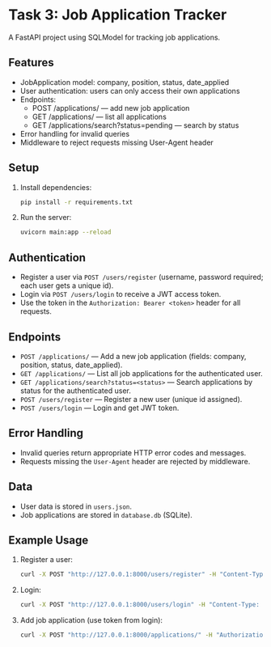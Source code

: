 # Task 3: Job Application Tracker

A FastAPI project using SQLModel for tracking job applications.

## Features

- JobApplication model: company, position, status, date_applied
- User authentication: users can only access their own applications
- Endpoints:
  - POST /applications/ — add new job application
  - GET /applications/ — list all applications
  - GET /applications/search?status=pending — search by status
- Error handling for invalid queries
- Middleware to reject requests missing User-Agent header

## Setup

1. Install dependencies:
   ```bash
   pip install -r requirements.txt
   ```
2. Run the server:
   ```bash
   uvicorn main:app --reload
   ```

## Authentication

- Register a user via `POST /users/register` (username, password required; each user gets a unique id).
- Login via `POST /users/login` to receive a JWT access token.
- Use the token in the `Authorization: Bearer <token>` header for all requests.

## Endpoints

- `POST /applications/` — Add a new job application (fields: company, position, status, date_applied).
- `GET /applications/` — List all job applications for the authenticated user.
- `GET /applications/search?status=<status>` — Search applications by status for the authenticated user.
- `POST /users/register` — Register a new user (unique id assigned).
- `POST /users/login` — Login and get JWT token.

## Error Handling

- Invalid queries return appropriate HTTP error codes and messages.
- Requests missing the `User-Agent` header are rejected by middleware.

## Data

- User data is stored in `users.json`.
- Job applications are stored in `database.db` (SQLite).

## Example Usage

1. Register a user:
   ```bash
   curl -X POST "http://127.0.0.1:8000/users/register" -H "Content-Type: application/json" -H "User-Agent: test" -d '{"username": "demo", "password": "demo123"}'
   ```
2. Login:
   ```bash
   curl -X POST "http://127.0.0.1:8000/users/login" -H "Content-Type: application/x-www-form-urlencoded" -H "User-Agent: test" -d "username=demo&password=demo123"
   ```
3. Add job application (use token from login):
   ```bash
   curl -X POST "http://127.0.0.1:8000/applications/" -H "Authorization: Bearer <token>" -H "User-Agent: test" -H "Content-Type: application/json" -d '{"company": "Acme", "position": "Engineer", "status": "pending", "date_applied": "2025-08-29"}'
   ```
